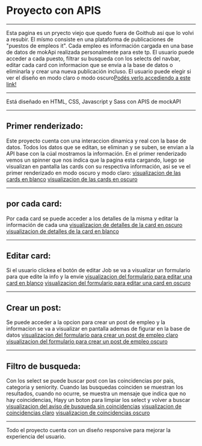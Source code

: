 # Proyecto con APIS 
***
Esta pagina es un pryecto viejo que quedo fuera de Goithub asi que lo volvi a resubir. El mísmo consiste en una plataforma de publicaciones de "puestos de empleos it". Cada empleo es información cargada en una base de datos de mokApi realizada personalmente para este tp. El usuario puede acceder a cada puesto, filtrar su busqueda con los selects del navbar, editar cada card con informacion que se envia a la base de datos o eliminarla y crear una nueva publicación incluso. El usuario puede elegir si ver el diseño en modo claro o modo oscuro[Podés verlo accediendo a este link!](https://barbaraglopez.github.io/crud-job/index.html)
***
Está diseñado en HTML, CSS, Javascript y Sass con APIS de mockAPI
***
## Primer renderizado:
Este proyecto cuenta con una interaccion dinamica y real con la base de datos. Todos los datos que se editan, se eliminan y se suben, se envian a la API base con la cúal mostramos la información. En el primer renderizado vemos un spinner que nos indica que la pagina esta cargando, luego se visualizan en pantalla las cards con su respectiva información, asi se ve el primer renderizado en modo oscuro y modo claro:
[visualizacion de las cards en blanco](img/renderBlanco.png)
[visualizacion de las cards en oscuro](img/primerRenderDark.png)
***
## por cada card:
Por cada card se puede acceder a los detalles de la misma y editar la información de cada una
[visualizacion de detalles de la card en oscuro](img/cardOscuro.png)
[visualizacion de detalles de la card en blanco](img/cardBlanco.png)
***
## Editar card:
Si el usuario clickea el botón de editar Job se va a visualizar un formulario para que edite la info y la envie
[visualizacion del formulario para editar una card en blanco](img/editarClaro.png)
[visualizacion del formulario para editar una card en oscuro](img/cardOscuro.png)
***
## Crear un post:
Se puede acceder a la opcion para crear un post de empleo y la informacion se va a visualizar en pantalla ademas de figurar en la base de datos
[visualizacion del formulario para crear un post de empleo claro](img/formCrearOscuro.png)
[visualizacion del formulario para crear un post de empleo oscuro](img/formCrearClaro.png)
***
## Filtro de busqueda:
Con los select se puede buscar post con las coincidencias por pais, categoria y seniority. Cuando las busquedas coinciden se muestran los resultados, cuando no ocurre, se muestra un mensaje que indica que no hay coincidencias, Hayy un boton para limpiar los select y volver a buscar
[visualizacion del aviso de busqueda sin coincidencias](img/busqueda.png)
[visualizacion de coincidencias claro](img/coincidenciasClaro.png)
[visualizacion de coincidencias oscuro](img/coincidenciasOscuro.png)
***
Todo el proyecto cuenta con un diseño responsive para mejorar la experiencia del usuario.
